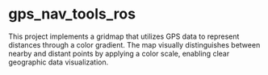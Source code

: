 # gps_nav_tools_ros
This project implements a gridmap that utilizes GPS data to represent distances through a color gradient. The map visually distinguishes between nearby and distant points by applying a color scale, enabling clear geographic data visualization.
